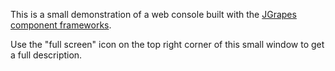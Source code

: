 This is a small demonstration of a web console built with the
[JGrapes component frameworks](https://mnlipp.github.io/jgrapes/).

Use the "full screen" icon on the top right corner of this 
small window to get a full description.